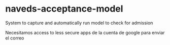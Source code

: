 # naveds-acceptance-model
System to capture and automatically run model to check for admission

Necesitamos access to less secure apps de la cuenta de google para enviar el correo
